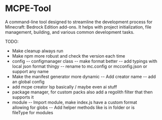 # MCPE-Tool

A command-line tool designed to streamline the development process for Minecraft: Bedrock Edition add-ons. It helps with project initialization, file management, building, and various common development tasks.

TODO:

- Make cleanup always run
- Make npm more robust and check the version each time
- config
-- configmanager class
-- make format better
-- add typings with local json format thingy
-- rename to mc.config or mcconfig.json or support any name
- Make the manifest generator more dynamic
-- Add creator name
-- add an global config
- add mcpe creator lsp basically / maybe even ai stuff
- package manager, for custom packs also add a regolith filter that then supports it
- module
-- Import module, make index.js have a custom format allowing for globs
-- Add helper methods like is in folder or is fileType for modules